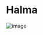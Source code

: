 # Halma


![image](https://user-images.githubusercontent.com/79509898/117260633-90cdfc00-ae4f-11eb-8848-e25221b32e9a.png)
